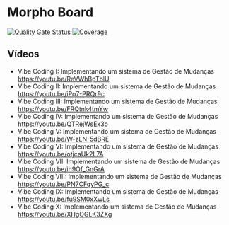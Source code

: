 # Morpho Board

[![Quality Gate Status](https://sonarcloud.io/api/project_badges/measure?project=vepo_morpho-board&metric=alert_status)](https://sonarcloud.io/summary/new_code?id=vepo_morpho-board) [![Coverage](https://sonarcloud.io/api/project_badges/measure?project=vepo_morpho-board&metric=coverage)](https://sonarcloud.io/summary/new_code?id=vepo_morpho-board) 


## Vídeos
* Vibe Coding I: Implementando um sistema de Gestão de Mudanças https://youtu.be/ReVWhBpTblU
* Vibe Coding II: Implementando um sistema de Gestão de Mudanças https://youtu.be/iPo7-PRQr9c
* Vibe Coding III: Implementando um sistema de Gestão de Mudanças https://youtu.be/FRQtnk4tmYw
* Vibe Coding IV: Implementando um sistema de Gestão de Mudanças https://youtu.be/QTRejWsEx3o
* Vibe Coding V: Implementando um sistema de Gestão de Mudanças https://youtu.be/W-zLN-5dBRE
* Vibe Coding VI: Implementando um sistema de Gestão de Mudanças https://youtu.be/otjcaUk2L7A
* Vibe Coding VII: Implementando um sistema de Gestão de Mudanças https://youtu.be/ih9Of_GnGrA
* Vibe Coding VIII: Implementando um sistema de Gestão de Mudanças https://youtu.be/PN7CFqyPG_c
* Vibe Coding IX: Implementando um sistema de Gestão de Mudanças https://youtu.be/fu9SM0xXwLs
* Vibe Coding X: Implementando um sistema de Gestão de Mudanças https://youtu.be/XHgOGLK3ZXg
